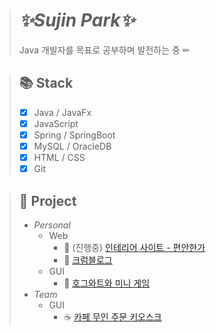 > # _✨Sujin Park✨_
> Java 개발자를 목표로 공부하며 발전하는 중 ✏

> ## 📚 Stack
> - [x] Java / JavaFx
> - [x] JavaScript
> - [x] Spring / SpringBoot
> - [x] MySQL / OracleDB
> - [x] HTML / CSS
> - [x] Git


> ## 🚩 Project
> - _Personal_
>   - Web
>     - 🏡 (진행중) [인테리어 사이트 - 편안한가](https://github.com/su-jp/everydaycomfort.git)
>     - 🥨 [크럼블로그](https://github.com/su-jp/crumblog.git)
>   - GUI
>     - 🏰 [호그와트와 미니 게임](https://github.com/su-jp/Hogwarts.git)
> - _Team_
>   - GUI
>     - ☕ [카페 무인 주문 키오스크](https://github.com/su-jp/cafeKiosk.git)

